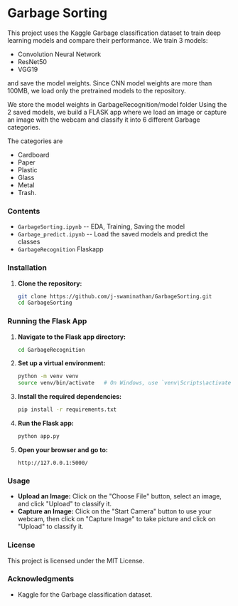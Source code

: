 # Garbage Sorting

This project uses the Kaggle Garbage classification dataset to train deep learning models and compare their performance.
We train 3 models:
- Convolution Neural Network
- ResNet50
- VGG19

and save the model weights. Since CNN model weights are more than 100MB, we load only the pretrained models to the repository.

We store the model weights in GarbageRecognition/model folder
Using the 2 saved models, we build a FLASK app where we load an image or capture an image with the webcam and classify it into 6 different Garbage categories.

The categories are
- Cardboard
- Paper
- Plastic
- Glass
- Metal
- Trash.


### Contents 
- `GarbageSorting.ipynb` -- EDA, Training, Saving the model
- `Garbage_predict.ipynb` -- Load the saved models and predict the classes
- `GarbageRecognition` Flaskapp


### Installation

1. **Clone the repository:**

    ```bash
    git clone https://github.com/j-swaminathan/GarbageSorting.git
    cd GarbageSorting
    ```

### Running the Flask App

1. **Navigate to the Flask app directory:**

    ```bash
    cd GarbageRecognition
    ```

2. **Set up a virtual environment:**

    ```bash
    python -m venv venv
    source venv/bin/activate   # On Windows, use `venv\Scripts\activate`
    ```

3. **Install the required dependencies:**

    ```bash
    pip install -r requirements.txt
    ```

4. **Run the Flask app:**

    ```bash
    python app.py
    ```

5. **Open your browser and go to:**

    ```
    http://127.0.0.1:5000/
    ```

### Usage

- **Upload an Image:** Click on the "Choose File" button, select an image, and click "Upload" to classify it.
- **Capture an Image:** Click on the "Start Camera" button to use your webcam, then click on "Capture Image" to take picture and click on "Upload" to classify it.


### License

This project is licensed under the MIT License.

### Acknowledgments

- Kaggle for the Garbage classification dataset.

